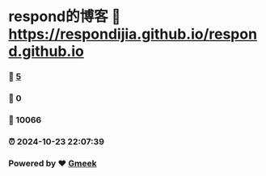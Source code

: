# respond的博客 :link: https://respondijia.github.io/respond.github.io 
### :page_facing_up: [5](https://respondijia.github.io/respond.github.io/tag.html) 
### :speech_balloon: 0 
### :hibiscus: 10066 
### :alarm_clock: 2024-10-23 22:07:39 
### Powered by :heart: [Gmeek](https://github.com/Meekdai/Gmeek)
